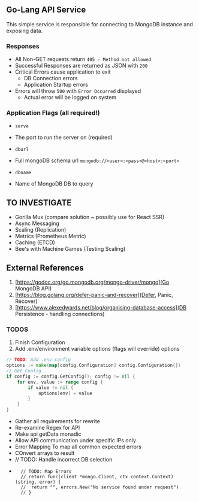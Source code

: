 ## Go-Lang API Service

This simple service is responsible for connecting to MongoDB instance and exposing data.

### Responses
* All Non-GET requests return `405 - Method not allowed`
* Successful Responses are returned as JSON with `200`
* Critical Errors cause application to exit
    - DB Connection errors
    - Application Startup errors
* Errors will throw `500` with `Error Occurred` displayed
    - Actual error will be logged on system


### Application Flags (all required!)
* `serve`
 - The port to run the server on (required)
* `dburl`
 - Full mongoDB schema url `mongodb://<user>:<pass>@<host>:<port>`
* `dbname`
 - Name of MongoDB DB to query

## TO INVESTIGATE
* Gorilla Mux (compare solution ~ possibly use for React SSR)
* Async Messaging
* Scaling (Replication)
* Metrics (Prometheus Metric)
* Caching (ETCD)
* Bee's with Machine Games (Testing Scaling)

## External References
1. [https://godoc.org/go.mongodb.org/mongo-driver/mongo](Go MongoDB API)
2. [https://blog.golang.org/defer-panic-and-recover](Defer, Panic, Recover)
3. [https://www.alexedwards.net/blog/organising-database-access](DB Persistence - handling connections)

### TODOS

1. Finish Configuration
2. Add .env/environment variable options (flags will override) options
```` go
// TODO: Add .env config
options := make(map[config.Configuration] config.Configuration{})
// Get Config
if config := config.GetConfig(); config != nil {
    for env, value := range config {
        if value != nil {
            options[env] = value
	    }
	}
}
````
* Gather all requirements for rewrite
* Re-examine Regex for API
* Make api getData monadic
* Allow API communication under specific IPs only
* Error Mapping To map all common expected errors
* COnvert arrays to result
* // TODO: Handle incorrect DB selection
* 		// TODO: Map Errors
		// return func(client *mongo.Client, ctx context.Context) (string, error) {
		// 	return "", errors.New("No service found under request")
		// }
